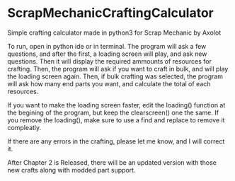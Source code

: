 # ScrapMechanicCraftingCalculator
Simple crafting calculator made in python3 for Scrap Mechanic by Axolot

To run, open in python ide or in terminal. The program will ask a few questions, and after the first, a loading screen will play, and ask new questions. Then it will display the required ammounts of resources for crafting. Then, the program will ask if you want to craft in bulk, and will play the loading screen again. Then, if bulk crafting was selected, the program will ask how many end parts you want, and calculate the total of each resources. 

If you want to  make the loading screen faster, edit the loading() function at the begining of the program, but keep the clearscreen() one the same. If you remove the loading(), make sure to use a find and replace to remove it compleatly. 

If there are any errors in the crafting, please let me know, and I will correct it.

After Chapter 2 is Released, there will be an updated version with those new crafts along with modded part support. 
